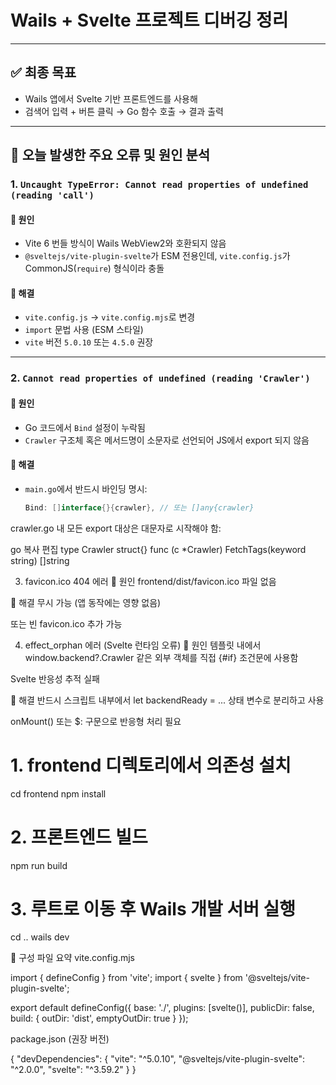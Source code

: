 # Wails + Svelte 프로젝트 디버깅 정리

---

## ✅ 최종 목표
- Wails 앱에서 Svelte 기반 프론트엔드를 사용해
- 검색어 입력 + 버튼 클릭 → Go 함수 호출 → 결과 출력

---

## 🧨 오늘 발생한 주요 오류 및 원인 분석

### 1. `Uncaught TypeError: Cannot read properties of undefined (reading 'call')`

#### 🔹 원인
- Vite 6 번들 방식이 Wails WebView2와 호환되지 않음
- `@sveltejs/vite-plugin-svelte`가 ESM 전용인데, `vite.config.js`가 CommonJS(`require`) 형식이라 충돌

#### 🔧 해결
- `vite.config.js` → `vite.config.mjs`로 변경
- `import` 문법 사용 (ESM 스타일)
- `vite` 버전 `5.0.10` 또는 `4.5.0` 권장

---

### 2. `Cannot read properties of undefined (reading 'Crawler')`

#### 🔹 원인
- Go 코드에서 `Bind` 설정이 누락됨
- `Crawler` 구조체 혹은 메서드명이 소문자로 선언되어 JS에서 export 되지 않음

#### 🔧 해결
- `main.go`에서 반드시 바인딩 명시:
  ```go
  Bind: []interface{}{crawler}, // 또는 []any{crawler}


crawler.go 내 모든 export 대상은 대문자로 시작해야 함:

go
복사
편집
type Crawler struct{}
func (c *Crawler) FetchTags(keyword string) []string

3. favicon.ico 404 에러
🔹 원인
frontend/dist/favicon.ico 파일 없음

🔧 해결
무시 가능 (앱 동작에는 영향 없음)

또는 빈 favicon.ico 추가 가능

4. effect_orphan 에러 (Svelte 런타임 오류)
🔹 원인
템플릿 내에서 window.backend?.Crawler 같은 외부 객체를 직접 {#if} 조건문에 사용함

Svelte 반응성 추적 실패

🔧 해결
반드시 스크립트 내부에서 let backendReady = ... 상태 변수로 분리하고 사용

onMount() 또는 $: 구문으로 반응형 처리 필요


# 1. frontend 디렉토리에서 의존성 설치
cd frontend
npm install

# 2. 프론트엔드 빌드
npm run build

# 3. 루트로 이동 후 Wails 개발 서버 실행
cd ..
wails dev

📌 구성 파일 요약
vite.config.mjs

import { defineConfig } from 'vite';
import { svelte } from '@sveltejs/vite-plugin-svelte';

export default defineConfig({
  base: './',
  plugins: [svelte()],
  publicDir: false,
  build: {
    outDir: 'dist',
    emptyOutDir: true
  }
});


package.json (권장 버전)

{
  "devDependencies": {
    "vite": "^5.0.10",
    "@sveltejs/vite-plugin-svelte": "^2.0.0",
    "svelte": "^3.59.2"
  }
}
